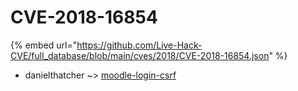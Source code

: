 # CVE-2018-16854
{% embed url="https://github.com/Live-Hack-CVE/full_database/blob/main/cves/2018/CVE-2018-16854.json" %}

* danielthatcher ~> [moodle-login-csrf](https://www.alice-snow.ru/2018/database/cve-2018-16854/moodle-login-csrf-danielthatcher)